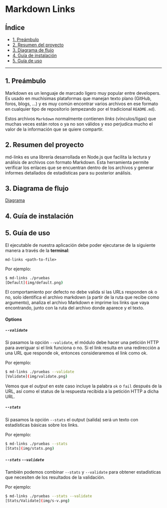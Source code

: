 # Markdown Links

## Índice

- [1. Preámbulo](#1-preámbulo)
- [2. Resumen del proyecto](#2-resumen-del-proyecto)
- [3. Diagrama de flujo](#3-diagrama-de-flujo)
- [4. Guía de instalación](#4-guía-de-instalación)
- [5. Guía de uso](#5-guía-de-uso)

---

## 1. Preámbulo

Markdown es un lenguaje de marcado
ligero muy popular entre developers. Es usado en muchísimas plataformas que
manejan texto plano (GitHub, foros, blogs, ...) y es muy común
encontrar varios archivos en ese formato en cualquier tipo de repositorio
(empezando por el tradicional `README.md`).

Estos archivos `Markdown` normalmente contienen _links_ (vínculos/ligas) que
muchas veces están rotos o ya no son válidos y eso perjudica mucho el valor de
la información que se quiere compartir.

## 2. Resumen del proyecto

md-links es una librería desarrollada en Node.js que facilita la lectura y análisis de archivos con formato Markdown. Esta herramienta permite verificar los enlaces que se encuentran dentro de los archivos y generar informes detallados de estadísticas para su posterior análisis.

## 3. Diagrama de flujo

[Diagrama](img/thumb.jpg)

## 4. Guía de instalación

## 5. Guía de uso

El ejecutable de nuestra aplicación debe poder ejecutarse de la siguiente
manera a través de la **terminal**:

`md-links <path-to-file>`

Por ejemplo:

```sh
$ md-links ./pruebas
[Default](img/default.png)
```

El comportamiento por defecto no debe valida si las URLs responden ok o no,
solo identifica el archivo markdown (a partir de la ruta que recibe como argumento), analiza el archivo Markdown e imprime los links que vaya
encontrando, junto con la ruta del archivo donde aparece y el texto.

#### Options

##### `--validate`

Si pasamos la opción `--validate`, el módulo debe hacer una petición HTTP para
averiguar si el link funciona o no. Si el link resulta en una redirección a una
URL que responde ok, entonces consideraremos el link como ok.

Por ejemplo:

```sh
$ md-links ./pruebas --validate
[Validate](img/validate.png)
```

Vemos que el _output_ en este caso incluye la palabra `ok` o `fail` después de
la URL, así como el status de la respuesta recibida a la petición HTTP a dicha
URL.

##### `--stats`

Si pasamos la opción `--stats` el output (salida) será un texto con estadísticas
básicas sobre los links.

Por ejemplo:

```sh
$ md-links ./pruebas --stats
[Stats](img/stats.png)
```

##### `--stats` `--validate`

También podemos combinar `--stats` y `--validate` para obtener estadísticas que
necesiten de los resultados de la validación.

Por ejemplo:

```sh
$ md-links ./pruebas --stats --validate
[Stats/Validate](img/s-v.png)
```
